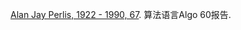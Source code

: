 [Alan Jay Perlis, 1922 - 1990, 67](https://zh.wikipedia.org/wiki/%E8%89%BE%E4%BC%A6%C2%B7%E4%BD%A9%E5%88%A9). 算法语言Algo 60报告.
